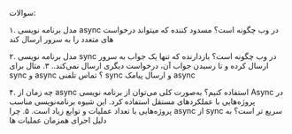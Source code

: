 سوالات:

۱. مدل برنامه نویسی async در وب چگونه است؟ مسدود کننده که میتواند درخواست های متعدد را به سرور ارسال کند

۲. مدل برنامه نویسی sync در وب چگونه است؟ بازدارنده که تنها یک جواب به سرور ارسال کرده و تا رسیدن جواب آن، درخواست دیگری ارسال نمی‌کند..
۳. مثال برای sync و async ؟ تماس تلفنی sync و ارسال پیامک async

۴. چه زمان از async استفاده کنیم؟ به‌صورت کلی می‌توان از برنامه نویسی Async در پروژه‌هایی با عملکردهای مستقل استفاده کرد. این شیوه برنامه‌نویسی مناسب پروژه‌هایی با تعداد عملیات و توابع زیاد است.
۵. چرا async از sync سریع تر است؟ به دلیل اجرای همزمان عملیات ها
